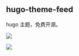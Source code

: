 ## hugo-theme-feed

hugo 主题，免费开源。

![](https://cdn.staticaly.com/gh/lovezsh/pic-cdn@main/20230416/image.2avkocumez8k.webp)

![](https://cdn.staticaly.com/gh/lovezsh/pic-cdn@main/20230416/image.1krjdwbkslpc.webp)
